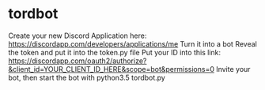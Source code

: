 # tordbot

Create your new Discord Application here: https://discordapp.com/developers/applications/me
Turn it into a bot
Reveal the token and put it into the token.py file
Put your ID into this link: https://discordapp.com/oauth2/authorize?&client_id=YOUR_CLIENT_ID_HERE&scope=bot&permissions=0 
Invite your bot, then start the bot with python3.5 tordbot.py
